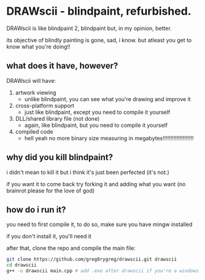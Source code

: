 # DRAWscii - blindpaint, refurbished.
DRAWscii is like blindpaint 2, blindpaint but, in my opinion, better.

its objective of blindly painting is gone, sad, i know. but atleast you get to know what you're doing!!

## what does it have, however?
DRAWscii will have:
1. artwork viewing
	- unlike blindpaint, you can see what you're drawing and improve it
2. cross-platform support
	- just like blindpaint, except you need to compile it yourself
3. DLL/shared library file (not done)
	- again, like blindpaint, but you need to compile it yourself
4. compiled code
	- hell yeah no more binary size measuring in megabytes!!!!!!!!!!!!!!!!!!!!

## why did you kill blindpaint?
i didn't mean to kill it but i think it's just been perfected (it's not.)

if you want it to come back try forking it and adding what you want (no brainrot please for the love of god)

## how do i run it?
you need to first compile it, to do so, make sure you have mingw installed

if you don't install it, you'll need it

after that, clone the repo and compile the main file:
```sh
git clone https://github.com/greg0rygreg/drawscii.git drawscii
cd drawscii
g++ -o drawscii main.cpp # add .exe after drawscii if you're a windows user
```